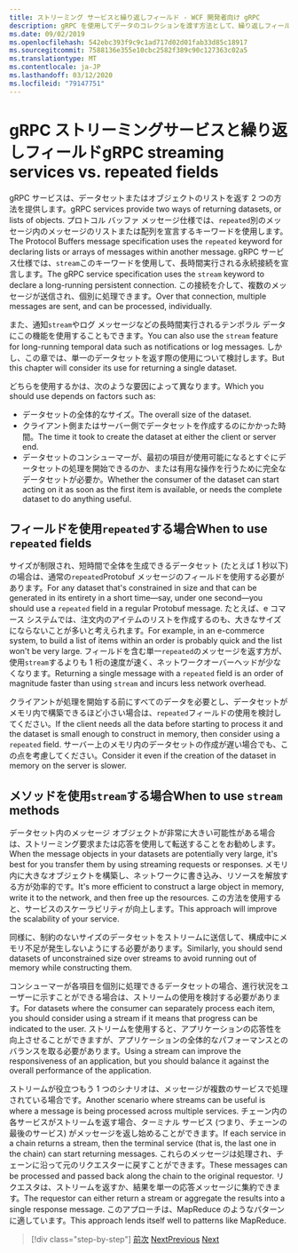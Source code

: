 ```yaml
---
title: ストリーミング サービスと繰り返しフィールド - WCF 開発者向け gRPC
description: gRPC を使用してデータのコレクションを渡す方法として、繰り返しフィールドをストリーミング サービスと比較します。
ms.date: 09/02/2019
ms.openlocfilehash: 542ebc393f9c9c1ad717d02d01fab33d85c18917
ms.sourcegitcommit: 7588136e355e10cbc2582f389c90c127363c02a5
ms.translationtype: MT
ms.contentlocale: ja-JP
ms.lasthandoff: 03/12/2020
ms.locfileid: "79147751"
---
```

# <a name="grpc-streaming-services-vs-repeated-fields"></a><span data-ttu-id="375d4-103">gRPC ストリーミングサービスと繰り返しフィールド</span><span class="sxs-lookup"><span data-stu-id="375d4-103">gRPC streaming services vs. repeated fields</span></span>

<span data-ttu-id="375d4-104">gRPC サービスは、データセットまたはオブジェクトのリストを返す 2 つの方法を提供します。</span><span class="sxs-lookup"><span data-stu-id="375d4-104">gRPC services provide two ways of returning datasets, or lists of objects.</span></span> <span data-ttu-id="375d4-105">プロトコル バッファ メッセージ仕様では、`repeated`別のメッセージ内のメッセージのリストまたは配列を宣言するキーワードを使用します。</span><span class="sxs-lookup"><span data-stu-id="375d4-105">The Protocol Buffers message specification uses the `repeated` keyword for declaring lists or arrays of messages within another message.</span></span> <span data-ttu-id="375d4-106">gRPC サービス仕様では、`stream`このキーワードを使用して、長時間実行される永続接続を宣言します。</span><span class="sxs-lookup"><span data-stu-id="375d4-106">The gRPC service specification uses the `stream` keyword to declare a long-running persistent connection.</span></span> <span data-ttu-id="375d4-107">この接続を介して、複数のメッセージが送信され、個別に処理できます。</span><span class="sxs-lookup"><span data-stu-id="375d4-107">Over that connection, multiple messages are sent, and can be processed, individually.</span></span>

<span data-ttu-id="375d4-108">また、通知`stream`やログ メッセージなどの長時間実行されるテンポラル データにこの機能を使用することもできます。</span><span class="sxs-lookup"><span data-stu-id="375d4-108">You can also use the `stream` feature for long-running temporal data such as notifications or log messages.</span></span> <span data-ttu-id="375d4-109">しかし、この章では、単一のデータセットを返す際の使用について検討します。</span><span class="sxs-lookup"><span data-stu-id="375d4-109">But this chapter will consider its use for returning a single dataset.</span></span>

<span data-ttu-id="375d4-110">どちらを使用するかは、次のような要因によって異なります。</span><span class="sxs-lookup"><span data-stu-id="375d4-110">Which you should use depends on factors such as:</span></span>

- <span data-ttu-id="375d4-111">データセットの全体的なサイズ。</span><span class="sxs-lookup"><span data-stu-id="375d4-111">The overall size of the dataset.</span></span>
- <span data-ttu-id="375d4-112">クライアント側またはサーバー側でデータセットを作成するのにかかった時間。</span><span class="sxs-lookup"><span data-stu-id="375d4-112">The time it took to create the dataset at either the client or server end.</span></span>
- <span data-ttu-id="375d4-113">データセットのコンシューマーが、最初の項目が使用可能になるとすぐにデータセットの処理を開始できるのか、または有用な操作を行うために完全なデータセットが必要か。</span><span class="sxs-lookup"><span data-stu-id="375d4-113">Whether the consumer of the dataset can start acting on it as soon as the first item is available, or needs the complete dataset to do anything useful.</span></span>

## <a name="when-to-use-repeated-fields"></a><span data-ttu-id="375d4-114">フィールドを使用`repeated`する場合</span><span class="sxs-lookup"><span data-stu-id="375d4-114">When to use `repeated` fields</span></span>

<span data-ttu-id="375d4-115">サイズが制限され、短時間で全体を生成できるデータセット (たとえば 1 秒以下) の場合は、通常の`repeated`Protobuf メッセージのフィールドを使用する必要があります。</span><span class="sxs-lookup"><span data-stu-id="375d4-115">For any dataset that's constrained in size and that can be generated in its entirety in a short time—say, under one second—you should use a `repeated` field in a regular Protobuf message.</span></span> <span data-ttu-id="375d4-116">たとえば、e コマース システムでは、注文内のアイテムのリストを作成するのも、大きなサイズにならないことが多いと考えられます。</span><span class="sxs-lookup"><span data-stu-id="375d4-116">For example, in an e-commerce system, to build a list of items within an order is probably quick and the list won't be very large.</span></span> <span data-ttu-id="375d4-117">フィールドを含む単一`repeated`のメッセージを返す方が、使用`stream`するよりも 1 桁の速度が速く、ネットワークオーバーヘッドが少なくなります。</span><span class="sxs-lookup"><span data-stu-id="375d4-117">Returning a single message with a `repeated` field is an order of magnitude faster than using `stream` and incurs less network overhead.</span></span>

<span data-ttu-id="375d4-118">クライアントが処理を開始する前にすべてのデータを必要とし、データセットがメモリ内で構築できるほど小さい場合は、`repeated`フィールドの使用を検討してください。</span><span class="sxs-lookup"><span data-stu-id="375d4-118">If the client needs all the data before starting to process it and the dataset is small enough to construct in memory, then consider using a `repeated` field.</span></span> <span data-ttu-id="375d4-119">サーバー上のメモリ内のデータセットの作成が遅い場合でも、この点を考慮してください。</span><span class="sxs-lookup"><span data-stu-id="375d4-119">Consider it even if the creation of the dataset in memory on the server is slower.</span></span>

## <a name="when-to-use-stream-methods"></a><span data-ttu-id="375d4-120">メソッドを使用`stream`する場合</span><span class="sxs-lookup"><span data-stu-id="375d4-120">When to use `stream` methods</span></span>

<span data-ttu-id="375d4-121">データセット内のメッセージ オブジェクトが非常に大きい可能性がある場合は、ストリーミング要求または応答を使用して転送することをお勧めします。</span><span class="sxs-lookup"><span data-stu-id="375d4-121">When the message objects in your datasets are potentially very large, it's best for you transfer them by using streaming requests or responses.</span></span> <span data-ttu-id="375d4-122">メモリ内に大きなオブジェクトを構築し、ネットワークに書き込み、リソースを解放する方が効率的です。</span><span class="sxs-lookup"><span data-stu-id="375d4-122">It's more efficient to construct a large object in memory, write it to the network, and then free up the resources.</span></span> <span data-ttu-id="375d4-123">この方法を使用すると、サービスのスケーラビリティが向上します。</span><span class="sxs-lookup"><span data-stu-id="375d4-123">This approach will improve the scalability of your service.</span></span>

<span data-ttu-id="375d4-124">同様に、制約のないサイズのデータセットをストリームに送信して、構成中にメモリ不足が発生しないようにする必要があります。</span><span class="sxs-lookup"><span data-stu-id="375d4-124">Similarly, you should send datasets of unconstrained size over streams to avoid running out of memory while constructing them.</span></span>

<span data-ttu-id="375d4-125">コンシューマーが各項目を個別に処理できるデータセットの場合、進行状況をユーザーに示すことができる場合は、ストリームの使用を検討する必要があります。</span><span class="sxs-lookup"><span data-stu-id="375d4-125">For datasets where the consumer can separately process each item, you should consider using a stream if it means that progress can be indicated to the user.</span></span> <span data-ttu-id="375d4-126">ストリームを使用すると、アプリケーションの応答性を向上させることができますが、アプリケーションの全体的なパフォーマンスとのバランスを取る必要があります。</span><span class="sxs-lookup"><span data-stu-id="375d4-126">Using a stream can improve the responsiveness of an application, but you should balance it against the overall performance of the application.</span></span>

<span data-ttu-id="375d4-127">ストリームが役立つもう 1 つのシナリオは、メッセージが複数のサービスで処理されている場合です。</span><span class="sxs-lookup"><span data-stu-id="375d4-127">Another scenario where streams can be useful is where a message is being processed across multiple services.</span></span> <span data-ttu-id="375d4-128">チェーン内の各サービスがストリームを返す場合、ターミナル サービス (つまり、チェーンの最後のサービス) がメッセージを返し始めることができます。</span><span class="sxs-lookup"><span data-stu-id="375d4-128">If each service in a chain returns a stream, then the terminal service (that is, the last one in the chain) can start returning messages.</span></span> <span data-ttu-id="375d4-129">これらのメッセージは処理され、チェーンに沿って元のリクエスターに戻すことができます。</span><span class="sxs-lookup"><span data-stu-id="375d4-129">These messages can be processed and passed back along the chain to the original requestor.</span></span> <span data-ttu-id="375d4-130">リクエスタは、ストリームを返すか、結果を単一の応答メッセージに集約できます。</span><span class="sxs-lookup"><span data-stu-id="375d4-130">The requestor can either return a stream or aggregate the results into a single response message.</span></span> <span data-ttu-id="375d4-131">このアプローチは、MapReduce のようなパターンに適しています。</span><span class="sxs-lookup"><span data-stu-id="375d4-131">This approach lends itself well to patterns like MapReduce.</span></span>

>[!div class="step-by-step"]
><span data-ttu-id="375d4-132">[前次](migrate-duplex-services.md)
>[Next](client-libraries.md)</span><span class="sxs-lookup"><span data-stu-id="375d4-132">[Previous](migrate-duplex-services.md)
[Next](client-libraries.md)</span></span>
